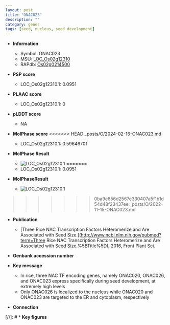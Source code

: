 ```yaml
---
layout: post
title: "ONAC023"
description: ""
category: genes
tags: [seed, nucleus, seed development]
---
```


* **Information**  
    + Symbol: ONAC023  
    + MSU: [LOC_Os02g12310](http://rice.plantbiology.msu.edu/cgi-bin/ORF_infopage.cgi?orf=LOC_Os02g12310)  
    + RAPdb: [Os02g0214500](http://rapdb.dna.affrc.go.jp/viewer/gbrowse_details/irgsp1?name=Os02g0214500)  

* **PSP score**  
    + LOC_Os02g12310.1: 0.0951 

* **PLAAC score**  
    + LOC_Os02g12310.1: 0 

* **pLDDT score**
    + NA


* **MolPhase score**
<<<<<<< HEAD:_posts/O/2024-02-16-ONAC023.md
    + LOC_Os02g12310.1: 0.59646701

* **MolPhase Result**
    + ![LOC_Os02g12310.1](https://304243504.github.io/Pictures/LOC_Os02g/LOC_Os02g12310.1.png)
=======
    + LOC_Os02g12310.1: 0.0951

* **MolPhaseResult**
    + ![LOC_Os02g12310.1](https://ricepsp.github.io/pictures/LOC_Os02g/LOC_Os02g12310.1.png)
>>>>>>> 0ba9e656d2567e330407a5f1b1d54d48f23437ee:_posts/O/2022-11-15-ONAC023.md

* **Publication**  
    + [Three Rice NAC Transcription Factors Heteromerize and Are Associated with Seed Size.](http://www.ncbi.nlm.nih.gov/pubmed?term=Three Rice NAC Transcription Factors Heteromerize and Are Associated with Seed Size.%5BTitle%5D), 2016, Front Plant Sci.

* **Genbank accession number**  

* **Key message**  
    + In rice, three NAC TF encoding genes, namely ONAC020, ONAC026, and ONAC023 express specifically during seed development, at extremely high levels
    + Only ONAC026 is localized to the nucleus while ONAC020 and ONAC023 are targeted to the ER and cytoplasm, respectively

* **Connection**  

[//]: # * **Key figures**  


